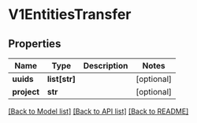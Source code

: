 # V1EntitiesTransfer

## Properties
Name | Type | Description | Notes
------------ | ------------- | ------------- | -------------
**uuids** | **list[str]** |  | [optional] 
**project** | **str** |  | [optional] 

[[Back to Model list]](../README.md#documentation-for-models) [[Back to API list]](../README.md#documentation-for-api-endpoints) [[Back to README]](../README.md)



